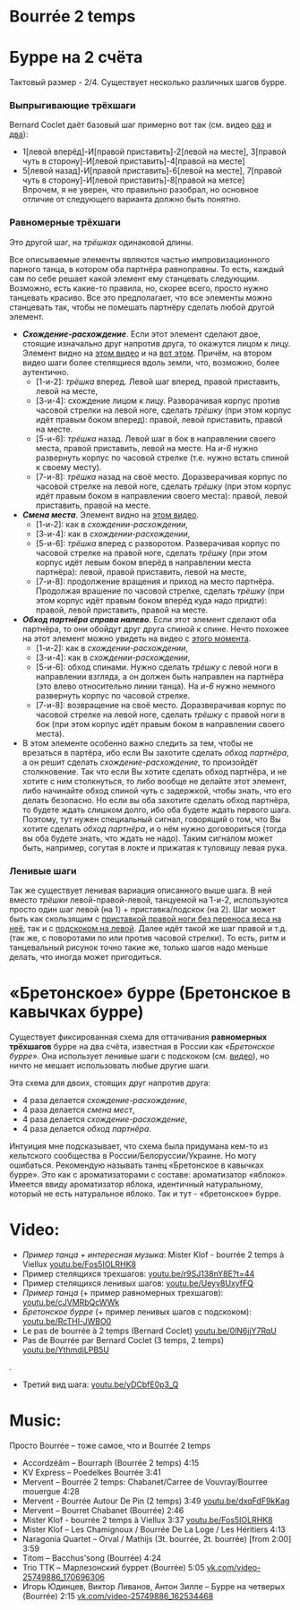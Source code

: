 Bourrée 2 temps
===============
# Бурре на 2 счёта
Тактовый размер - 2/4. Существует несколько различных шагов бурре. 
### Выпрыгивающие трёхшаги
Bernard Coclet даёт базовый шаг примерно вот так (см. видео [раз](https://www.youtube.com/watch?v=0lN6jjY7RqU) и [два](https://www.youtube.com/watch?v=YthmdiLPB5U)):

- 1[левой вперёд]-И[правой приставить]-2[левой на месте], 3[правой чуть в сторону]-И[левой приставить]-4[правой на месте]
- 5[левой назад]-И[правой приставить]-6[левой на месте], 7[правой чуть в сторону]-И[левой приставить]-8[правой на метсе]  
  Впрочем, я не уверен, что правильно разобрал, но основное отличие от следующего варианта должно быть понятно.

### Равномерные трёхшаги
Это другой шаг, на _трёшках_ одинаковой длины.

Все описываемые элементы являются частью импровизационного парного танца, в котором оба партнёра равноправны. То есть, каждый сам по себе решает какой элемент ему станцевать следующим. Возможно, есть какие-то правила, но, скорее всего, просто нужно танцевать красиво. Все это предполагает, что все элементы можно станцевать так, чтобы не помешать партнёру сделать любой другой элемент.

- ___Схождение-расхождение___. Если этот элемент сделают двое, стоящие изначально друг напротив друга, то окажутся лицом к лицу. Элемент видно на [этом видео](https://www.youtube.com/watch?v=cJVMRbQcWWk) и на [вот этом](https://youtu.be/r9SJ138nY8E?t=44). Причём, на втором видео шаги более стелящиеся вдоль земли, что, возможно, более аутентично.
  - [1-и-2]: _трёшка_ вперед. Левой шаг вперед, правой приставить, левой на месте,
  - [3-и-4]: схождение лицом к лицу. Разворачивая корпус против часовой стрелки на левой ноге, сделать _трёшку_ (при этом корпус идёт правым боком вперед): правой, левой приставить, правой на месте.
  - [5-и-6]: _трёшка_ назад. Левой шаг в бок в направлении своего места, правой приставить, левой на месте. На _и-6_ нужно развернуть корпус по часовой стрелке (т.е. нужно встать спиной к своему месту).
  - [7-и-8]: _трёшка_ назад на своё место. Доразверачивая корпус по часовой стрелке на левой ноге, сделать _трёшку_ (при этом корпус идёт правым боком в направлении своего места): правой, левой приставить, правой на месте.
- ___Смена места___. Элемент видно на [этом видео](https://www.youtube.com/watch?v=cJVMRbQcWWk).
  - [1-и-2]: как в _схождении-расхождении_,
  - [3-и-4]: как в _схождении-расхождении_,
  - [5-и-6]: _трёшка_ вперед с разворотом. Разверачивая корпус по часовой стрелке на правой ноге, сделать _трёшку_ (при этом корпус идёт левым боком вперёд в направлении места партнёра): левой, правой приставить, левой на месте,
  - [7-и-8]: продолжение вращения и приход на место партнёра. Продолжая врашение по часовой стрелке, сделать _трёшку_ (при этом корпус идёт правым боком вперёд куда надо придти): правой, левой приставить, правой на месте.
- ___Обход партнёра справа налево___. Если этот элемент сделают оба партнёра, то они обойдут друг друга спиной к спине. Нечто похожее на этот элемент можно увидеть на видео с [этого момента](https://youtu.be/Fos5IOLRHK8?t=32).
  - [1-и-2]: как в _схождении-расхождении_,
  - [3-и-4]: как в _схождении-расхождении_,
  - [5-и-6]: обход спинами. Нужно сделать _трёшку_ с левой ноги в направлении взгляда, а он должен быть направлен на партнёра (это влево относительно линии танца). На _и-6_ нужно немного развернуть корпус по часовой стрелке. 
  - [7-и-8]: возвращение на своё место. Доразверачивая корпус по часовой стрелке на левой ноге, сделать _трёшку_ с правой ноги в бок (при этом корпус идёт правым боком в направлении своего места).
- В этом элементе особенно важно следить за тем, чтобы не врезаться в партёра, ибо если Вы захотите сделать _обход партнёра_, а он решит сделать _схождение-расхождение_, то произойдёт столкновение. Так что если Вы хотите сделать обход партнёра, и не хотите с ним столкнуться, то либо вообще не делайте этот элемент, либо начинайте обход спиной чуть с задержкой, чтобы знать, что его делать безопасно. Но если вы оба захотите сделать обход партнёра, то будете ждать слишком долго, ибо оба будете ждать первого шага. Поэтому, тут нужен специальный сигнал, говорящий о том, что Вы хотите сделать _обход партнёра_, и о нём нужно договориться (тогда вы оба будете знать, что ждать не надо). Таким сигналом может быть, например, согутая в локте и прижатая к туловищу левая рука.

### Ленивые шаги
Так же существует ленивая вариация описанного выше шага. В ней вместо _трёшки_ левой-правой-левой, танцуемой на 1-и-2, используются просто один шаг левой (на 1) + приставка/подскок (на 2). Шаг может быть как скользящим с [приставкой правой ноги без переноса веса на неё](https://www.youtube.com/watch?v=Ueyy8UxyfFQ), так и с [подскоком на левой](https://www.youtube.com/watch?v=RcTHI-JWBO0). Далее идёт такой же шаг правой и т.д. (так же, с поворотами по или против часовой стрелки). То есть, ритм и танцевальный рисунок точно такие же, только шагов надо меньше делать, что иногда может пригодиться.

«Бретонское» бурре (Бретонское в кавычках бурре)
==================
Существует фиксированная схема для оттачивания __равномерных трёхшагов__ бурре на два счёта, известная в России как _«Бретонское бурре»_. Она использует ленивые шаги с подскоком (см. [видео](https://www.youtube.com/watch?v=RcTHI-JWBO0)), но ничто не мешает использовать любые другие шаги.

Эта схема для двоих, стоящих друг напротив друга:

- 4 раза делается _схождение-расхождение_,
- 4 раза делается _смена мест_,
- 4 раза делается _схождение-расхождение_,
- 4 раза делается _обход партнёра_.

Интуиция мне подсказывает, что схема была придумана кем-то из кельтского сообщества в России/Белоруссии/Украине. Но могу ошибаться. Рекомендую называть танец «Бретонское в кавычках бурре». Это как с ароматизаторами с составе: ароматизатор «яблоко». Имеется ввиду ароматизатор яблока, идентичный натуральному, который не есть натуральное яблоко. Так и тут - «бретонское» бурре.

Video:
======
- _Пример танца + интересная музыка_: Mister Klof - bourrée 2 temps à Viellux [youtu.be/Fos5IOLRHK8](https://www.youtube.com/watch?v=Fos5IOLRHK8)
- Пример стелящихся трехшагов: [youtu.be/r9SJ138nY8E?t=44](https://youtu.be/r9SJ138nY8E?t=44)
- Пример стелящихся ленивых шагов: [youtu.be/Ueyy8UxyfFQ](https://www.youtube.com/watch?v=Ueyy8UxyfFQ)
- _Пример танца_ (+ пример равномерных трехшагов): [youtu.be/cJVMRbQcWWk](https://www.youtube.com/watch?v=cJVMRbQcWWk)
- _Бретонское бурре_ (+ пример ленивых шагов с подскоком): [youtu.be/RcTHI-JWBO0](https://www.youtube.com/watch?v=RcTHI-JWBO0)
- Le pas de bourrée à 2 temps (Bernard Coclet) [youtu.be/0lN6jjY7RqU](https://www.youtube.com/watch?v=0lN6jjY7RqU)
- Pas de Bourrée par Bernard Coclet (3 temps, 2 temps) [youtu.be/YthmdiLPB5U](https://www.youtube.com/watch?v=YthmdiLPB5U)

.

- Третий вид шага: [youtu.be/yDCbfE0p3_Q](https://www.youtube.com/watch?v=yDCbfE0p3_Q)

Music:
======
Просто Bourrée – тоже самое, что и Bourrée 2 temps

- Accordzéâm – Bourraph (Bourrée 2 temps) 4:15
- KV Express – Poedelkes Bourrée 3:41
- Mervent – Bourrée 2 temps: Chabanet/Carree de Vouvray/Bourree mouergue 4:28
- Mervent - Bourrée Autour De Pin (2 temps) 3:49 [youtu.be/dxqFdF9kKag](https://www.youtube.com/watch?v=dxqFdF9kKag)
- Mervent – Bourret Chabanet (Bourrée) 2:46
- Mister Klof - bourrée 2 temps à Viellux 3:37 [youtu.be/Fos5IOLRHK8](https://www.youtube.com/watch?v=Fos5IOLRHK8)
- Mister Klof – Les Chamignoux / Bourrée De La Loge / Les Héritiers 4:13
- Naragonia Quartet – Orval / Mathijs (3t. bourrée, 2t. bourrée) [from 2:00] 3:59
- Titom – Bacchus'song (Bourrée) 4:24
- Trio TTK – Марлезонский буррет (Bourrée) 5:05 [vk.com/video-25749886_170696306](https://vk.com/video-25749886_170696306)
- Игорь Юдинцев, Виктор Ливанов, Антон Зилле – Бурре на четверых (Bourrée) 2:15 [vk.com/video-25749886_162534468](http://vk.com/video-25749886_162534468)
